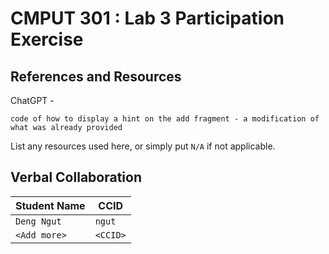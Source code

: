 # CMPUT 301 : Lab 3 Participation Exercise

## References and Resources

ChatGPT - <EditText
    android:id="@+id/edit_text_city_text"
    android:layout_width="match_parent"
    android:layout_height="wrap_content"
    android:ems="10"
    android:inputType="text"
    android:hint="City" />

    code of how to display a hint on the add fragment - a modification of what was already provided


List any resources used here, or simply put `N/A` if not applicable.

## Verbal Collaboration

| Student Name | CCID      |
| ------------ | --------- |
| `Deng Ngut`    | `ngut` |
| `<Add more>` | `<CCID>`  |



